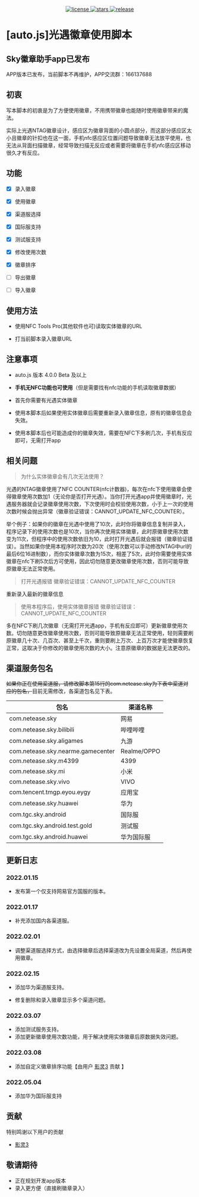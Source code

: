 <p align="center">
  <a href="https://github.com/rainerosion/skyBadge/blob/master/LICENSE">
    <img src="https://img.shields.io/github/license/rainerosion/skyBadge" alt="license">
  </a>
  <a href="https://github.com/rainerosion/skyBadge">
    <img src="https://img.shields.io/github/stars/rainerosion/skyBadge" alt="stars">
  </a>
  <a href="https://github.com/rainerosion/skyBadge/releases">
    <img src="https://img.shields.io/github/v/release/rainerosion/skyBadge?include_prereleases" alt="release">
  </a>
</p>

# [auto.js]光遇徽章使用脚本

## Sky徽章助手app已发布

APP版本已发布，当前脚本不再维护，APP交流群：166137688

## 初衷

写本脚本的初衷是为了方便使用徽章，不用携带徽章也能随时使用徽章带来的魔法。

实际上光遇NTAG徽章设计，感应区为徽章背面的小圆点部分，而这部分感应区太小且徽章的针扣也在这一面，手机nfc感应区位置问题导致徽章无法放平使用，也无法从背面扫描徽章，经常导致扫描无反应或者需要将徽章在手机nfc感应区移动很久才有反应。

## 功能

- [x] 录入徽章

- [x] 使用徽章

- [x] 渠道服选择

- [x] 国际服支持

- [x] 测试服支持

- [x] 修改使用次数

- [x] 徽章排序

- [ ] 导出徽章
  
- [ ] 导入徽章

## 使用方法

- 使用NFC Tools Pro(其他软件也可)读取实体徽章的URL

- 打当前脚本录入徽章URL

## 注意事项

- auto.js 版本 4.0.0 Beta 及以上

- **手机无NFC功能也可使用**（但是需要找有nfc功能的手机读取徽章数据）

- 首先你需要有光遇实体徽章

- 使用本脚本后如果使用实体徽章后需要重新录入徽章信息，原有的徽章信息会失效。

- 使用本脚本后也可能造成你的徽章失效，需要在NFC下多刷几次，手机有反应即可，无需打开app

## 相关问题 

> 为什么实体徽章会有几次无法使用？

光遇的NTAG徽章使用了NFC COUNTER(nfc计数器)，每次在nfc下使用徽章会使得徽章使用次数加1（无论你是否打开光遇）。当你打开光遇app并使用徽章时，光遇服务器就会记录徽章使用次数，下次使用时会校验使用次数，小于上一次的使用次数时候会抛出异常（徽章验证错误：CANNOT_UPDATE_NFC_COUNTER）。

举个例子：如果你的徽章在光遇中使用了10次，此时你将徽章信息复制并录入，程序记录下的使用次数也是10次，当你再次使用实体徽章，此时原徽章使用次数变为11次，但程序中的使用次数依旧为10，此时打开光遇后就会报错（徽章验证错误）。当然如果你使用本程序时次数为20次（使用次数可以手动修改NTAG中url的最后6位16进制数），而你实体徽章次数为15次，相差了5次，此时你需要使用实体徽章在nfc下刷5次后方可使用，因此切勿随意更改徽章使用次数，否则可能导致原徽章无法正常使用。

> 打开光遇报错 徽章验证错误：CANNOT_UPDATE_NFC_COUNTER

重新录入最新的徽章信息

> 使用本程序后，使用实体徽章报错 徽章验证错误：CANNOT_UPDATE_NFC_COUNTER 

多在NFC下刷几次徽章（无需打开光遇app，手机有反应即可）更新徽章使用次数。切勿随意更改徽章使用次数，否则可能导致原徽章无法正常使用，轻则需要刷原徽章几十次、几百次、甚至上千次，重则要刷上万次、上百万次才能使徽章恢复正常，这取决于你修改的徽章使用次数的大小。注意原徽章的数据是无法更改的。


## 渠道服务包名

<s>如果你正在使用渠道服，请修改脚本第15行的com.netease.sky为下表中渠道对应的包名，</s>目前无需修改，各渠道包名见下表。

| 包名                     | 渠道名称        |
| ------------------------ |-------------|
| com.netease.sky          | 网易          |
| com.netease.sky.bilibili | 哔哩哔哩        |
| com.netease.sky.aligames | 九游          |
| com.netease.sky.nearme.gamecenter | Realme/OPPO |
| com.netease.sky.m4399 | 4399        |
| com.netease.sky.mi | 小米          |
| com.netease.sky.vivo | VIVO        |
| com.tencent.tmgp.eyou.eygy | 应用宝         |
| com.netease.sky.huawei | 华为          |
| com.tgc.sky.android | 国际服         |
| com.tgc.sky.android.test.gold | 测试服         |
| com.tgc.sky.android.huawei | 华为国际服       |

## 更新日志

### 2022.01.15

- 发布第一个仅支持网易官方国服的版本。

### 2022.01.17

- 补充添加国内各渠道服。

### 2022.02.01

- 调整渠道服选择方式，由选择徽章后选择渠道改为先设置全局渠道，然后再使用徽章。

### 2022.02.15

- 添加华为渠道服支持。

- 修复删除和录入徽章显示多个渠道问题。

### 2022.03.07

- 添加测试服务支持。
- 添加更新徽章使用次数功能，用于解决使用实体徽章后原数据失效问题。

### 2022.03.08

- 添加自定义徽章排序功能【由用户 [影灵3](https://github.com/1173922902) 贡献 】

### 2022.05.04

- 添加华为国际服支持


## 贡献

特别鸣谢以下用户的贡献

- [影灵3](https://github.com/1173922902)

## 敬请期待
- 正在规划开发app版本
- 录入更方便（直接刷徽章录入）

